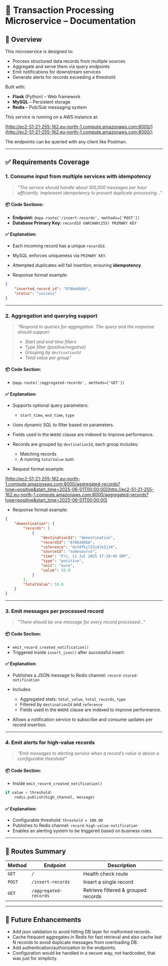# 🧾 Transaction Processing Microservice – Documentation

## 📌 Overview

This microservice is designed to:

* Process structured data records from multiple sources
* Aggregate and serve them via query endpoints
* Emit notifications for downstream services
* Generate alerts for records exceeding a threshold

Built with:

* **Flask** (Python) – Web framework
* **MySQL** – Persistent storage
* **Redis** – Pub/Sub messaging system

This service is running on a AWS instance at:

[http://ec2-51-21-255-162.eu-north-1.compute.amazonaws.com:8000/](http://ec2-51-21-255-162.eu-north-1.compute.amazonaws.com:8000/)

The endpoints can be queried with any client like Postman.

---

## ✅ Requirements Coverage

### 1. **Consume input from multiple services with idempotency**

> *"The service should handle about 100,000 messages per hour efficiently. Implement idempotency to prevent duplicate processing..."*

#### 📦 Code Sections:

* **Endpoint:** `@app.route('/insert-records', methods=['POST'])`
* **Database Primary Key:** `recordId VARCHAR(255) PRIMARY KEY`

#### ✅ Explanation:

* Each incoming record has a unique `recordId`.
* MySQL enforces uniqueness via `PRIMARY KEY`.
* Attempted duplicates will fail insertion, ensuring **idempotency**.

* Response format example:

```json
{
    "inserted_record_id": "878bddkbb",
    "status": "success"
}
```

---

### 2. **Aggregation and querying support**

> *"Respond to queries for aggregation. The query and the response should support:*
>
> * *Start and end time filters*
> * *Type filter (positive/negative)*
> * *Grouping by `destinationId`*
> * *Total value per group"*

#### 📦 Code Section:

* `@app.route('/aggregated-records', methods=['GET'])`

#### ✅ Explanation:

* Supports optional query parameters:

  * `start_time`, `end_time`, `type`
* Uses dynamic SQL to filter based on parameters.
* Fields used in the `WHERE` clause are indexed to improve performance.
* Records are grouped by `destinationId`, each group includes:

  * Matching records
  * A running `totalValue` sum
* Request format example:

[http://ec2-51-21-255-162.eu-north-1.compute.amazonaws.com:8000/aggregated-records?type=positive&start_time=2025-06-01T00:00:00](http://ec2-51-21-255-162.eu-north-1.compute.amazonaws.com:8000/aggregated-records?type=positive&start_time=2025-06-01T00:00:00)

* Response format example:

```json
{
    "deeestination": {
        "records": [
            {
                "destinationId": "deeestination",
                "recordId": "878bddkbb",
                "reference": "dsfdfkjl23j4lk2j34",
                "sourceId": "somesource",
                "time": "Fri, 11 Jul 2025 17:19:45 GMT",
                "type": "positive",
                "unit": "euro",
                "value": 55.0
            }
        ],
        "totalValue": 55.0
    }
}
```

---

### 3. **Emit messages per processed record**

> *"There should be one message for every record processed..."*

#### 📦 Code Section:

* `emit_record_created_notification()`
* Triggered inside `insert_json()` after successful insert.

#### ✅ Explanation:

* Publishes a JSON message to Redis channel: `record-stored-notification`
* Includes:

  * Aggregated stats: `total_value`, `total_records`, `type`
  * Filtered by `destinationId` and `reference`
  * Fields used in the `WHERE` clause are indexed to improve performance.
* Allows a notification service to subscribe and consume updates per record insertion.

---

### 4. **Emit alerts for high-value records**

> *"Emit messages to alerting service when a record’s value is above a configurable threshold"*

#### 📦 Code Section:

* Inside `emit_record_created_notification()`

```python
if value > threshold:
    redis.publish(high_channel, message)
```

#### ✅ Explanation:

* Configurable threshold: `threshold = 100.00`
* Publishes to Redis channel: `record-high-value-notification`
* Enables an alerting system to be triggered based on business rules.

---

## 📌 Routes Summary

| Method | Endpoint              | Description                         |
| ------ | --------------------- | ----------------------------------- |
| `GET`  | `/`                   | Health check route                  |
| `POST` | `/insert-records`     | Insert a single record              |
| `GET`  | `/aggregated-records` | Retrieve filtered & grouped records |

---

## 🧪 Future Enhancements

* Add json validation to avoid hitting DB layer for malformed records.
* Cache frequent aggregates in Redis for fast retrieval and also cache last N records to avoid duplicate messages from overloading DB.
* Add authentication/authorization to the endpoints.
* Configuration would be handled in a secure way, not hardcoded, that was just for simplicty.



